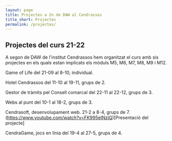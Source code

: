 ```yaml
---
layout: page
title: Projectes a 2n de DAW al Cendrassos
title_short: Projectes
permalink: /projectes/
---
```



## Projectes del curs 21-22

A segon de DAW de l'institut Cendrassos hem organitzat el curs amb sis projectes en els quals estan implicats els mòduls M5, M6, M7, M8, M9 i M12.

Game of Life  del 21-09 al 8-10, individual.

Hotel Cendrassos del 11-10 al 19-11, grups de 2.

Gestor de tràmits pel Consell comarcal del 22-11 al 22-12, grups de 3.

Webs al punt del 10-1 al 18-2, grups de 3.

Cendrasoft, desenvolupament web.  21-2 a 8-4, grups de 7. (https://www.youtube.com/watch?v=FK995eINzjQ)[Presentació del projecte]

CendraGame, jocs en línia del 19-4 al 27-5, grups de 4.
